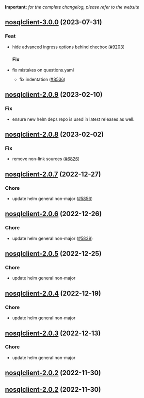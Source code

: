 **Important:**
*for the complete changelog, please refer to the website*












## [nosqlclient-3.0.0](https://github.com/truecharts/charts/compare/nosqlclient-2.0.9...nosqlclient-3.0.0) (2023-07-31)

### Feat

- hide advanced ingress options behind checbox ([#9203](https://github.com/truecharts/charts/issues/9203))
  
  ### Fix

- fix mistakes on questions.yaml
  - fix indentation ([#8536](https://github.com/truecharts/charts/issues/8536))
  
  


## [nosqlclient-2.0.9](https://github.com/truecharts/charts/compare/nosqlclient-2.0.8...nosqlclient-2.0.9) (2023-02-10)

### Fix

- ensure new helm deps repo is used in latest releases as well.
  
  


## [nosqlclient-2.0.8](https://github.com/truecharts/charts/compare/nosqlclient-2.0.7...nosqlclient-2.0.8) (2023-02-02)

### Fix

- remove non-link sources ([#6826](https://github.com/truecharts/charts/issues/6826))
  
  


## [nosqlclient-2.0.7](https://github.com/truecharts/charts/compare/nosqlclient-2.0.6...nosqlclient-2.0.7) (2022-12-27)

### Chore

- update helm general non-major ([#5856](https://github.com/truecharts/charts/issues/5856))
  
  


## [nosqlclient-2.0.6](https://github.com/truecharts/charts/compare/nosqlclient-2.0.5...nosqlclient-2.0.6) (2022-12-26)

### Chore

- update helm general non-major ([#5839](https://github.com/truecharts/charts/issues/5839))
  
  


## [nosqlclient-2.0.5](https://github.com/truecharts/charts/compare/nosqlclient-2.0.4...nosqlclient-2.0.5) (2022-12-25)

### Chore

- update helm general non-major
  
  


## [nosqlclient-2.0.4](https://github.com/truecharts/charts/compare/nosqlclient-2.0.3...nosqlclient-2.0.4) (2022-12-19)

### Chore

- update helm general non-major
  
  


## [nosqlclient-2.0.3](https://github.com/truecharts/charts/compare/nosqlclient-2.0.2...nosqlclient-2.0.3) (2022-12-13)

### Chore

- update helm general non-major
  
  


## [nosqlclient-2.0.2](https://github.com/truecharts/charts/compare/nosqlclient-2.0.1...nosqlclient-2.0.2) (2022-11-30)




## [nosqlclient-2.0.2](https://github.com/truecharts/charts/compare/nosqlclient-2.0.1...nosqlclient-2.0.2) (2022-11-30)


